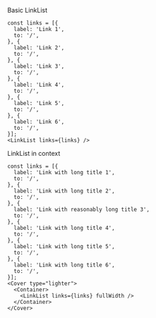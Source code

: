 Basic LinkList

    const links = [{
      label: 'Link 1',
      to: '/',
    }, {
      label: 'Link 2',
      to: '/',
    }, {
      label: 'Link 3',
      to: '/',
    }, {
      label: 'Link 4',
      to: '/',
    }, {
      label: 'Link 5',
      to: '/',
    }, {
      label: 'Link 6',
      to: '/',
    }];
    <LinkList links={links} />

LinkList in context

    const links = [{
      label: 'Link with long title 1',
      to: '/',
    }, {
      label: 'Link with long title 2',
      to: '/',
    }, {
      label: 'Link with reasonably long title 3',
      to: '/',
    }, {
      label: 'Link with long title 4',
      to: '/',
    }, {
      label: 'Link with long title 5',
      to: '/',
    }, {
      label: 'Link with long title 6',
      to: '/',
    }];
    <Cover type="lighter">
      <Container>
        <LinkList links={links} fullWidth />
      </Container>
    </Cover>
